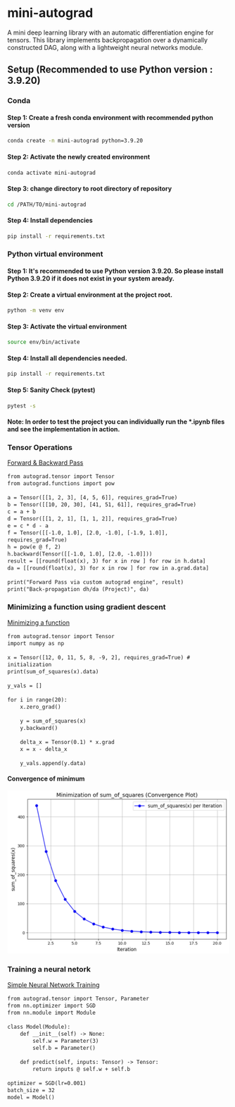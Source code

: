 # mini-autograd
A mini deep learning library with an automatic differentiation engine for tensors. This library implements backpropagation over a dynamically constructed DAG, along with a lightweight neural networks module.

## Setup (Recommended to use Python version : 3.9.20)
### Conda
#### Step 1: Create a fresh conda environment with recommended python version
```sh
conda create -n mini-autograd python=3.9.20
```

#### Step 2: Activate the newly created environment
```sh
conda activate mini-autograd
```

#### Step 3: change directory to root directory of repository
```sh
cd /PATH/TO/mini-autograd
```

#### Step 4: Install dependencies
```bash
pip install -r requirements.txt
```

### Python virtual environment
#### Step 1: It's recommended to use Python version 3.9.20. So please install Python 3.9.20 if it does not exist in your system aready.

#### Step 2: Create a virtual environment at the project root.
```bash
python -m venv env
```

#### Step 3: Activate the virtual environment
```bash
source env/bin/activate
```

#### Step 4: Install all dependencies needed.
```bash
pip install -r requirements.txt
```

#### Step 5: Sanity Check (pytest)
```bash
pytest -s
```

#### Note: In order to test the project you can individually run the *.ipynb files and see the implementation in action.

### Tensor Operations
[Forward & Backward Pass](https://github.com/sagnikpal10/mini-autograd/blob/main/tensor-operations.ipynb)
```python3
from autograd.tensor import Tensor
from autograd.functions import pow

a = Tensor([[1, 2, 3], [4, 5, 6]], requires_grad=True)
b = Tensor([[10, 20, 30], [41, 51, 61]], requires_grad=True)
c = a + b
d = Tensor([[1, 2, 1], [1, 1, 2]], requires_grad=True)
e = c * d - a
f = Tensor([[-1.0, 1.0], [2.0, -1.0], [-1.9, 1.0]], requires_grad=True)
h = pow(e @ f, 2)
h.backward(Tensor([[-1.0, 1.0], [2.0, -1.0]]))
result = [[round(float(x), 3) for x in row ] for row in h.data]
da = [[round(float(x), 3) for x in row ] for row in a.grad.data]

print("Forward Pass via custom autograd engine", result)
print("Back-propagation dh/da (Project)", da)

```

### Minimizing a function using gradient descent
[Minimizing a function](https://github.com/sagnikpal10/mini-autograd/blob/main/minimize-function.ipynb)
```python3
from autograd.tensor import Tensor
import numpy as np

x = Tensor([12, 0, 11, 5, 8, -9, 2], requires_grad=True) # initialization
print(sum_of_squares(x).data)

y_vals = []

for i in range(20):
    x.zero_grad()

    y = sum_of_squares(x)
    y.backward()

    delta_x = Tensor(0.1) * x.grad
    x = x - delta_x

    y_vals.append(y.data)
```

#### Convergence of minimum
<img src="./images/minimizing-a-function.png" alt="Minimization of sum_of_squares (Convergence Plot)" width="650"/>

### Training a neural netork
[Simple Neural Network Training](https://github.com/sagnikpal10/mini-autograd/blob/main/neural-network-demo.ipynb)
```python3
from autograd.tensor import Tensor, Parameter
from nn.optimizer import SGD
from nn.module import Module

class Model(Module):
    def __init__(self) -> None:
        self.w = Parameter(3)
        self.b = Parameter()

    def predict(self, inputs: Tensor) -> Tensor:
        return inputs @ self.w + self.b

optimizer = SGD(lr=0.001)
batch_size = 32
model = Model()
```
